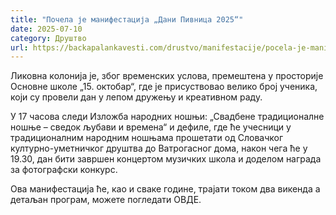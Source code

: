 ```yaml
---
title: "Почела је манифестација „Дани Пивница 2025“"
date: 2025-07-10
category: Друштво
url: https://backapalankavesti.com/drustvo/manifestacije/pocela-je-manifestacija-dani-pivnica-2025/
---
```


Ликовна колонија је, због временских услова, премештена у просторије Основне школе „15. октобар“, где је присуствовао велико број ученика, који су провели дан у лепом дружењу и креативном раду.

У 17 часова следи Изложба народних ношњи: „Свадбене традиционалне ношње – сведок љубави и времена“ и дефиле, где ће учесници у традиционалним народним ношњама прошетати од Словачког културно-уметничког друштва до Ватрогасног дома, након чега ће у 19.30, дан бити завршен концертом музичких школа и доделом награда за фотографски конкурс.

Ова манифестација ће, као и сваке године, трајати током два викенда а детаљан програм, можете погледати ОВДЕ.
